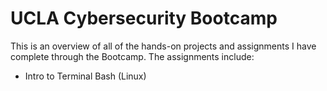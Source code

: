 # UCLA Cybersecurity Bootcamp
This is an overview of all of the hands-on projects and assignments I have complete through the Bootcamp. The assignments include:
- Intro to Terminal Bash (Linux)
